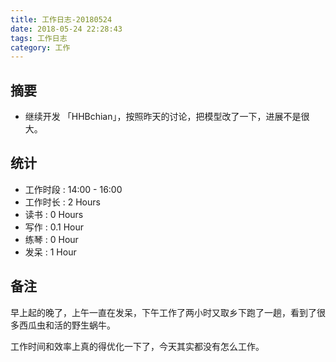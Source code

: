 ```yaml
---
title: 工作日志-20180524
date: 2018-05-24 22:28:43
tags: 工作日志
category: 工作
---
```


## 摘要

* 继续开发 「HHBchian」，按照昨天的讨论，把模型改了一下，进展不是很大。

## 统计

* 工作时段 : 14:00 - 16:00
* 工作时长 : 2 Hours
* 读书 : 0 Hours
* 写作 : 0.1 Hour
* 练琴 : 0 Hour
* 发呆 : 1 Hour


## 备注

早上起的晚了，上午一直在发呆，下午工作了两小时又取乡下跑了一趟，看到了很多西瓜虫和活的野生蜗牛。

工作时间和效率上真的得优化一下了，今天其实都没有怎么工作。